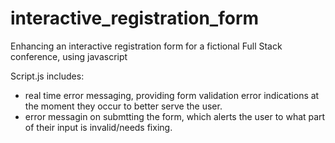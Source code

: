 # interactive_registration_form
 Enhancing an interactive registration form for a fictional Full Stack conference, using javascript 

Script.js includes:
- real time error messaging, providing form validation error indications at the moment they occur to better serve the user.
- error messagin on submtting the form, which alerts the user to what part of their input is invalid/needs fixing.
